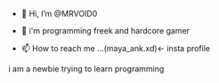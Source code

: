 - 👋 Hi, I’m @MRVOID0
- 👀 i'm programming freek and hardcore gamer   

- 📫 How to reach me ...(maya_ank.xd)<- insta profile

<!---
MRVOID0/MRVOID0 is a ✨ special ✨ repository because its `README.md` (this file) appears on your GitHub profile.
You can click the Preview link to take a look at your changes.
--->
i am a newbie trying to learn programming 
